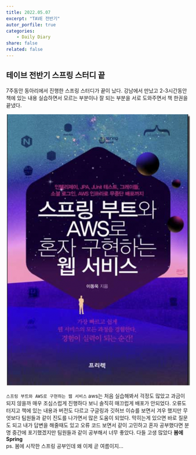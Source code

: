 ```yaml
---
title: 2022.05.07
excerpt: "TAVE 전반기"
autor_porfile: true
categories:
    - Daily Diary
share: false
related: false
---
```


## 테이브 전반기 스프링 스터디 끝
7주동안 동아리에서 진행한 스프링 스터디가 끝이 났다. 강남에서 만났고 2-3시간동안 책에 있는 내용 실습하면서 모르는 부분이나 잘 되는 부분을 서로 도와주면서 책 한권을 끝냈다.
<div><img src = "../../assets/images/blogImg/freelec.png"/></div>

`스프링 부트와 AWS로 구현하는 웹 서비스`
aws는 처음 실습해봐서 걱정도 많았고 과금이 되지 않을까 매우 조심스럽게 진행하다 보니 솔직히 매끄럽게 배포가 안되었다. 오류도 터지고 책에 있는 내용과 버전도 다르고 구글링과 깃허브 이슈를 보면서 겨우 했지만 무엇보다 팀원들과 같이 진도를 나가면서 많은 도움이 되었다. 막히는게 있으면 바로 질문도 되고 내가 답변을 해줄때도 있고 오류 코드 보면서 같이 고민하고 혼자 공부했다면 분명 중간에 포기했겠지만 팀원들과 같이 공부해서 너무 좋았다. 다들 고생 많았다 **봄에 Spring**  
ps. 봄에 시작한 스프링 공부인데 왜 이제 곧 여름이지...
